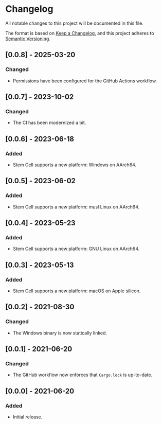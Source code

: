 # Changelog

All notable changes to this project will be documented in this file.

The format is based on [Keep a Changelog](https://keepachangelog.com/en/1.0.0/),
and this project adheres to [Semantic Versioning](https://semver.org/spec/v2.0.0.html).

## [0.0.8] - 2025-03-20

### Changed
- Permissions have been configured for the GitHub Actions workflow.

## [0.0.7] - 2023-10-02

### Changed
- The CI has been modernized a bit.

## [0.0.6] - 2023-06-18

### Added
- Stem Cell supports a new platform: Windows on AArch64.

## [0.0.5] - 2023-06-02

### Added
- Stem Cell supports a new platform: musl Linux on AArch64.

## [0.0.4] - 2023-05-23

### Added
- Stem Cell supports a new platform: GNU Linux on AArch64.

## [0.0.3] - 2023-05-13

### Added
- Stem Cell supports a new platform: macOS on Apple silicon.

## [0.0.2] - 2021-08-30

### Changed
- The Windows binary is now statically linked.

## [0.0.1] - 2021-06-20

### Changed
- The GitHub workflow now enforces that `Cargo.lock` is up-to-date.

## [0.0.0] - 2021-06-20

### Added
- Initial release.
